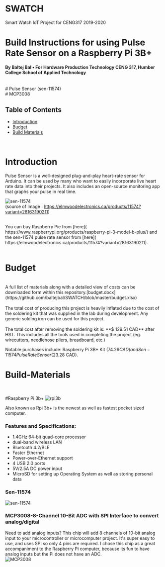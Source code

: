 # SWATCH
Smart Watch IoT Project for CENG317 2019-2020
# Build Instructions for using Pulse Rate Sensor on a Raspberry Pi 3B+
####            By Baltej Bal • For Hardware Production Technology CENG 317, Humber College School of Applied Technology

<br />
 # Pulse Sensor (sen-11574)<br/>
 # MCP3008
<br/>

## Table of Contents
- [Introduction](#Introduction)
- [Budget](#Budget)
- [Build Materials](#Build-Materials)

<br />

# Introduction
Pulse Sensor is a well-designed plug-and-play heart-rate sensor for Arduino. It can be used by many who want to easily incorporate live heart rate data into their projects. It also includes an open-source monitoring app that graphs your pulse in real time.

![sen-11574](https://cdn.shopify.com/s/files/1/0915/1182/products/11574-01_2048x.jpg?v=1473879996)
<br/>
(source of Image : https://elmwoodelectronics.ca/products/11574?variant=28163190211)

<br/>
You can buy Raspberry Pie from [here]( https://www.raspberrypi.org/products/raspberry-pi-3-model-b-plus/)
and  the sen-11574 pulse rate sensor from [here]( https://elmwoodelectronics.ca/products/11574?variant=28163190211).
<br/>
<br/>

# Budget

<br/>
A full list of materials along with a detailed view of costs can be downloaded form within this repository.[budget.docx](https://github.com/baltejbal/SWATCH/blob/master/budget.xlsx)<br/>
<br/>
The total cost of producing this project is heavily inflated due to the cost of the soldering kit that was supplied in the lab during
development. Any generic solding iron can be used for this project.</br>
<br/>
The total cost after removing the soldering kit is: **$ 129.51 CAD** after HST. This includes all the tools used in completing the project (eg. wirecutters, needlenose pliers, breadboard, etc.)</br>

Notable purchases include: Raspberry Pi 3B+ Kit ($74.29 CAD) and Sen-11574 Pulse Rate Sensor ($23.28 CAD).
</br>

# Build-Materials

<br/>

#Raspberry Pi 3b+
![rpi3b](https://user-images.githubusercontent.com/42980862/49776194-078b5d00-fcc9-11e8-8d61-f96a17dfd31c.PNG)

Also known as Rpi 3b+ is the newest as well as fastest pocket sized computer. 

### Features and Specifications:
- 1.4GHz 64-bit quad-core processor
- dual-band wireless LAN
- Bluetooth 4.2/BLE
- Faster Ethernet
- Power-over-Ethernet support 
- 4 USB 2.0 ports
- 5V/2.5A DC power input
- MicroSD for setting up Operating System as well as storing personal data

### Sen-11574 

![sen-11574](https://cdn.instructables.com/FS4/6SIE/IUSLXPO8/FS46SIEIUSLXPO8.LARGE.jpg?auto=webp&frame=1&width=320)

### MCP3008-8-Channel 10-Bit ADC with SPI Interface to convert analog/digital<br/>

Need to add analog inputs? This chip will add 8 channels of 10-bit analog input to your microcontroller or microcomputer project. It's super easy to use, and uses SPI so only 4 pins are required. I chose this chip as a great accompaniment to the Raspberry Pi computer, because its fun to have analog inputs but the Pi does not have an ADC.
<br/>
![MCP3008](https://cdn-shop.adafruit.com/970x728/856-01.jpg)
